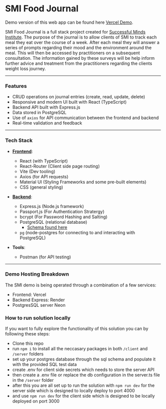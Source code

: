 # **SMI Food Journal**

Demo version of this web app can be found here [Vercel Demo](https://smi-food-journal.vercel.app). 

SMI Food Journal is a full stack project created for [Successful Minds Institute](https://successfulminds.com.au). The purpose of the journal is to allow clients of SMI to track each meal they eat over the course of a week. After each meal they will answer a series of prompts regarding their mood and the environment around the meal. This will then be accessed by practitioners on a subsequent consultation. The information gained by these surveys will be help inform further advice and treatment from the practitioners regarding the clients weight loss journey.

---

### **Features**
- CRUD operations on journal entries (create, read, update, delete)
- Responsive and modern UI built with React (TypeScript)
- Backend API built with Express.js
- Data stored in PostgreSQL
- Use of `axios` for API communication between the frontend and backend
- Real-time validation and feedback

---

### **Tech Stack**

- [**Frontend**](https://github.com/jeddnugent/SMI-Food-Journal/tree/main/client):
  - React (with TypeScript)
  - React-Router (Client side page routing)
  - Vite (Dev tooling)
  - Axios (for API requests)
  - Material UI (Styling Frameworks and some pre-built elements)
  - CSS (general styling)
  
- [**Backend**](https://github.com/jeddnugent/SMI-Food-Journal/tree/main/server):
  - Express.js (Node.js framework)
  - Passport.js (For Authentication Stratergy)
  - bcrypt (For Password Hashing and Salting)
  - PostgreSQL (relational database)
	- [Schema found here](https://github.com/jeddnugent/SMI-Food-Journal/tree/main/server/sql)
  - `pg` (node-postgres for connecting to and interacting with PostgreSQL)

- **Tools**:
  - Postman (for API testing)

---
### **Demo Hosting Breakdown**
The SMI demo is being operated through a combination of a few services:
- Frontend: Vercel
- Backend Express: Render
- PostgresSQL server Neon

### **How to run solution locally**
If you want to fully explore the functionality of this solution you can by following these steps:
- Clone this repo
- run `npm i` to install all the neccasary packages in both `/client` and `/server` folders
- set up your postgres database through the sql schema and populate it with the provided SQL test data
- create .env for client side secrets which needs to store the server API
- then create a .env file or replace the db configuration in the server.ts file in the `/server` folder
- after this you are all set up to run the solution with `npm run dev` for the server side which is designed to locally deploy to port 4000
- and use `npm run dev` for the client side which is designed to be locally deployed on port 3000
